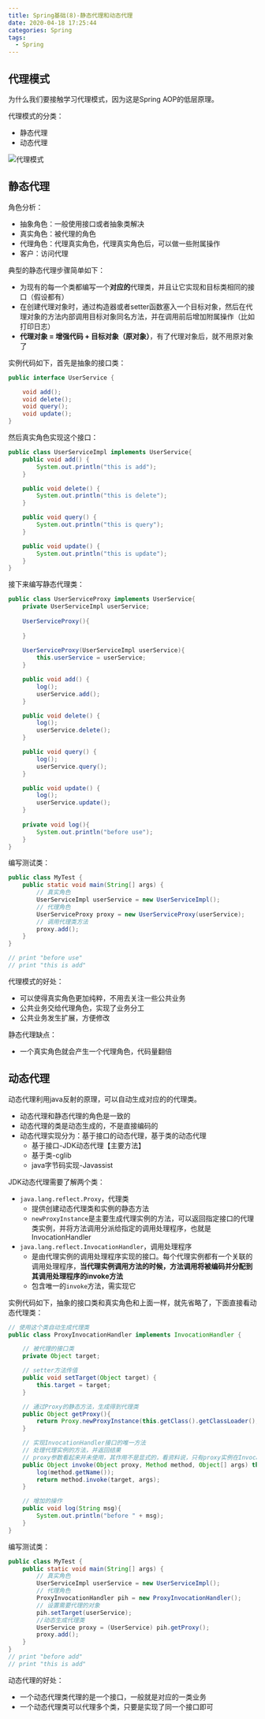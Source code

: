 ```yaml
---
title: Spring基础(8)-静态代理和动态代理
date: 2020-04-18 17:25:44
categories: Spring
tags:
  - Spring
---
```


## 代理模式

为什么我们要接触学习代理模式，因为这是Spring AOP的低层原理。

代理模式的分类：

- 静态代理
- 动态代理

![代理模式](https://cdn.jsdelivr.net/gh/sangthian/CloudPic@master/uPic/代理模式.png)

## 静态代理

角色分析：

- 抽象角色：一般使用接口或者抽象类解决
- 真实角色：被代理的角色
- 代理角色：代理真实角色，代理真实角色后，可以做一些附属操作
- 客户：访问代理

典型的静态代理步骤简单如下：

- 为现有的每一个类都编写一个**对应的**代理类，并且让它实现和目标类相同的接口（假设都有）
- 在创建代理对象时，通过构造器或者setter函数塞入一个目标对象，然后在代理对象的方法内部调用目标对象同名方法，并在调用前后增加附属操作（比如打印日志）
- **代理对象 = 增强代码 + 目标对象（原对象）**，有了代理对象后，就不用原对象了

实例代码如下，首先是抽象的接口类：

```java
public interface UserService {

    void add();
    void delete();
    void query();
    void update();
}
```

然后真实角色实现这个接口：

```java
public class UserServiceImpl implements UserService{
    public void add() {
        System.out.println("this is add");
    }

    public void delete() {
        System.out.println("this is delete");
    }

    public void query() {
        System.out.println("this is query");
    }

    public void update() {
        System.out.println("this is update");
    }
}
```

接下来编写静态代理类：

```java
public class UserServiceProxy implements UserService{
    private UserServiceImpl userService;
    
    UserServiceProxy(){
        
    }
    
    UserServiceProxy(UserServiceImpl userService){
        this.userService = userService;
    }

    public void add() {
        log();
        userService.add();
    }

    public void delete() {
        log();
        userService.delete();
    }

    public void query() {
        log();
        userService.query();
    }

    public void update() {
        log();
        userService.update();
    }
    
    private void log(){
        System.out.println("before use");
    }
}
```

编写测试类：

```java
public class MyTest {
    public static void main(String[] args) {
        // 真实角色
        UserServiceImpl userService = new UserServiceImpl();
        // 代理角色
        UserServiceProxy proxy = new UserServiceProxy(userService);
        // 调用代理类方法
        proxy.add();
    }
}

// print "before use"
// print "this is add"
```

代理模式的好处：

- 可以使得真实角色更加纯粹，不用去关注一些公共业务
- 公共业务交给代理角色，实现了业务分工
- 公共业务发生扩展，方便修改

静态代理缺点：

- 一个真实角色就会产生一个代理角色，代码量翻倍

## 动态代理

动态代理利用java反射的原理，可以自动生成对应的的代理类。

- 动态代理和静态代理的角色是一致的
- 动态代理的类是动态生成的，不是直接编码的
- 动态代理实现分为：基于接口的动态代理，基于类的动态代理
  - 基于接口-JDK动态代理【主要方法】
  - 基于类-cglib
  - java字节码实现-Javassist

JDK动态代理需要了解两个类：

- `java.lang.reflect.Proxy`，代理类
  - 提供创建动态代理类和实例的静态方法
  - `newProxyInstance`是主要生成代理实例的方法，可以返回指定接口的代理类实例，并将方法调用分派给指定的调用处理程序，也就是InvocationHandler
- `java.lang.reflect.InvocationHandler`，调用处理程序
  - 是由代理实例的调用处理程序实现的接口。每个代理实例都有一个关联的调用处理程序，**当代理实例调用方法的时候，方法调用将被编码并分配到其调用处理程序的invoke方法**
  - 包含唯一的`invoke`方法，需实现它

实例代码如下，抽象的接口类和真实角色和上面一样，就先省略了，下面直接看动态代理类：

```java
// 使用这个类自动生成代理类
public class ProxyInvocationHandler implements InvocationHandler {

    // 被代理的接口类
    private Object target;

    // setter方法传值
    public void setTarget(Object target) {
        this.target = target;
    }

    // 通过Proxy的静态方法，生成得到代理类
    public Object getProxy(){
        return Proxy.newProxyInstance(this.getClass().getClassLoader(), target.getClass().getInterfaces(), this);
    }

    // 实现InvocationHandler接口的唯一方法
    // 处理代理实例的方法，并返回结果
    // proxy参数看起来并未使用，其作用不是显式的，看资料说，只有proxy实例在InvocationHandler实现类里加载才能产生第二个参数method
    public Object invoke(Object proxy, Method method, Object[] args) throws Throwable{
        log(method.getName());
        return method.invoke(target, args);
    }

    // 增加的操作
    public void log(String msg){
        System.out.println("before " + msg);
    }
}
```

编写测试类：

```java
public class MyTest {
    public static void main(String[] args) {
        // 真实角色
        UserServiceImpl userService = new UserServiceImpl();
        // 代理角色
        ProxyInvocationHandler pih = new ProxyInvocationHandler();
        // 设置需要代理的对象
        pih.setTarget(userService);
        //动态生成代理类
        UserService proxy = (UserService) pih.getProxy();
        proxy.add();
    }
}
// print "before add"
// print "this is add"
```

动态代理的好处：

- 一个动态代理类代理的是一个接口，一般就是对应的一类业务
- 一个动态代理类可以代理多个类，只要是实现了同一个接口即可